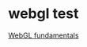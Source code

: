 # webgl test

[WebGL fundamentals](https://webglfundamentals.org/webgl/lessons/webgl-fundamentals.html)
